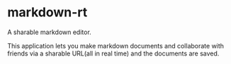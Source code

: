 # markdown-rt
A sharable markdown editor.

This application lets you make markdown documents and collaborate with friends via a sharable URL(all in real time) and the documents are saved.




